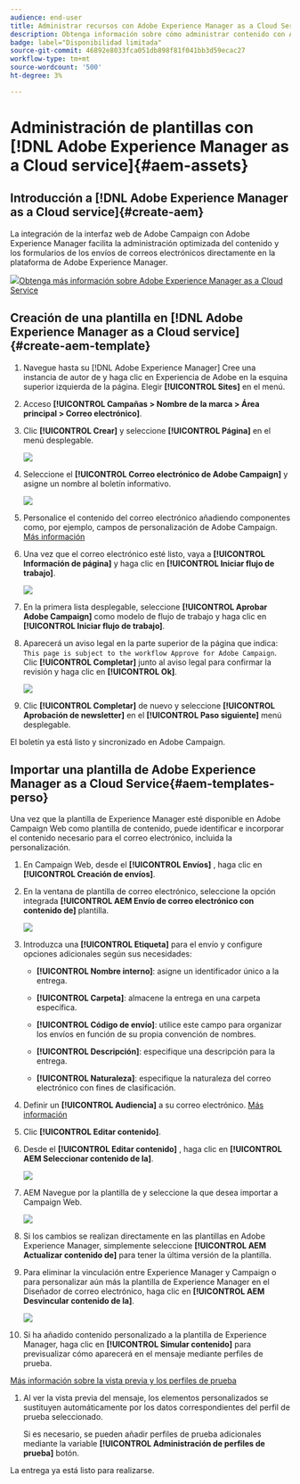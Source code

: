 ```yaml
---
audience: end-user
title: Administrar recursos con Adobe Experience Manager as a Cloud Service
description: Obtenga información sobre cómo administrar contenido con Adobe Experience Manager as a Cloud Service
badge: label="Disponibilidad limitada"
source-git-commit: 46892e8033fca051db898f81f041bb3d59ecac27
workflow-type: tm+mt
source-wordcount: '500'
ht-degree: 3%

---
```


# Administración de plantillas con [!DNL Adobe Experience Manager as a Cloud service]{#aem-assets}

## Introducción a [!DNL Adobe Experience Manager as a Cloud service]{#create-aem}

La integración de la interfaz web de Adobe Campaign con Adobe Experience Manager facilita la administración optimizada del contenido y los formularios de los envíos de correos electrónicos directamente en la plataforma de Adobe Experience Manager.

![](assets/do-not-localize/book.png)[Obtenga más información sobre Adobe Experience Manager as a Cloud Service](https://experienceleague.adobe.com/docs/experience-manager-cloud-service/content/sites/authoring/getting-started/quick-start.html?lang=en)

## Creación de una plantilla en [!DNL Adobe Experience Manager as a Cloud service]{#create-aem-template}

1. Navegue hasta su [!DNL Adobe Experience Manager] Cree una instancia de autor de y haga clic en Experiencia de Adobe en la esquina superior izquierda de la página. Elegir **[!UICONTROL Sites]** en el menú.

1. Acceso **[!UICONTROL Campañas > Nombre de la marca > Área principal > Correo electrónico]**.

1. Clic **[!UICONTROL Crear]** y seleccione **[!UICONTROL Página]** en el menú desplegable.

   ![](assets/aem_1.png)

1. Seleccione el **[!UICONTROL Correo electrónico de Adobe Campaign]** y asigne un nombre al boletín informativo.

   ![](assets/aem_2.png)

1. Personalice el contenido del correo electrónico añadiendo componentes como, por ejemplo, campos de personalización de Adobe Campaign. [Más información](https://experienceleague.adobe.com/docs/experience-manager-65/content/sites/authoring/aem-adobe-campaign/campaign.html?lang=en#editing-email-content)

1. Una vez que el correo electrónico esté listo, vaya a **[!UICONTROL Información de página]** y haga clic en **[!UICONTROL Iniciar flujo de trabajo]**.

   ![](assets/aem_3.png)

1. En la primera lista desplegable, seleccione **[!UICONTROL Aprobar Adobe Campaign]** como modelo de flujo de trabajo y haga clic en **[!UICONTROL Iniciar flujo de trabajo]**.

1. Aparecerá un aviso legal en la parte superior de la página que indica: `This page is subject to the workflow Approve for Adobe Campaign`. Clic **[!UICONTROL Completar]** junto al aviso legal para confirmar la revisión y haga clic en **[!UICONTROL Ok]**.

   ![](assets/aem_4.png)

1. Clic **[!UICONTROL Completar]** de nuevo y seleccione **[!UICONTROL Aprobación de newsletter]** en el **[!UICONTROL Paso siguiente]** menú desplegable.

El boletín ya está listo y sincronizado en Adobe Campaign.

## Importar una plantilla de Adobe Experience Manager as a Cloud Service{#aem-templates-perso}

Una vez que la plantilla de Experience Manager esté disponible en Adobe Campaign Web como plantilla de contenido, puede identificar e incorporar el contenido necesario para el correo electrónico, incluida la personalización.

1. En Campaign Web, desde el **[!UICONTROL Envíos]** , haga clic en **[!UICONTROL Creación de envíos]**.

1. En la ventana de plantilla de correo electrónico, seleccione la opción integrada **[!UICONTROL AEM Envío de correo electrónico con contenido de]** plantilla.

   ![](assets/aem_5.png)

1. Introduzca una **[!UICONTROL Etiqueta]** para el envío y configure opciones adicionales según sus necesidades:

   * **[!UICONTROL Nombre interno]**: asigne un identificador único a la entrega.

   * **[!UICONTROL Carpeta]**: almacene la entrega en una carpeta específica.

   * **[!UICONTROL Código de envío]**: utilice este campo para organizar los envíos en función de su propia convención de nombres.

   * **[!UICONTROL Descripción]**: especifique una descripción para la entrega.

   * **[!UICONTROL Naturaleza]**: especifique la naturaleza del correo electrónico con fines de clasificación.

1. Definir un **[!UICONTROL Audiencia]** a su correo electrónico. [Más información](../email/create-email.md#define-audience)

1. Clic **[!UICONTROL Editar contenido]**.

1. Desde el **[!UICONTROL Editar contenido]** , haga clic en **[!UICONTROL AEM Seleccionar contenido de la]**.

   ![](assets/aem_6.png)

1. AEM Navegue por la plantilla de y seleccione la que desea importar a Campaign Web.

   ![](assets/aem_8.png)

1. Si los cambios se realizan directamente en las plantillas en Adobe Experience Manager, simplemente seleccione **[!UICONTROL AEM Actualizar contenido de]** para tener la última versión de la plantilla.

1. Para eliminar la vinculación entre Experience Manager y Campaign o para personalizar aún más la plantilla de Experience Manager en el Diseñador de correo electrónico, haga clic en **[!UICONTROL AEM Desvincular contenido de la]**.

   ![](assets/aem_9.png)

1. Si ha añadido contenido personalizado a la plantilla de Experience Manager, haga clic en **[!UICONTROL Simular contenido]** para previsualizar cómo aparecerá en el mensaje mediante perfiles de prueba.

[Más información sobre la vista previa y los perfiles de prueba](../preview-test/preview-content.md)

1. Al ver la vista previa del mensaje, los elementos personalizados se sustituyen automáticamente por los datos correspondientes del perfil de prueba seleccionado.

   Si es necesario, se pueden añadir perfiles de prueba adicionales mediante la variable **[!UICONTROL Administración de perfiles de prueba]** botón.

La entrega ya está listo para realizarse.
